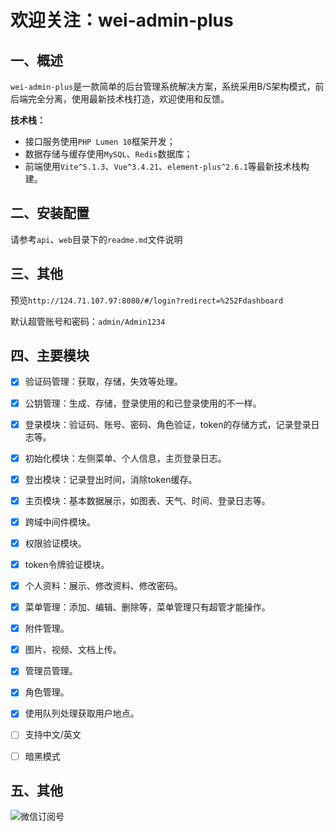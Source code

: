 # 欢迎关注：wei-admin-plus

## 一、概述

`wei-admin-plus`是一款简单的后台管理系统解决方案，系统采用B/S架构模式，前后端完全分离，使用最新技术栈打造，欢迎使用和反馈。

**技术栈：**

- 接口服务使用`PHP Lumen 10`框架开发；
- 数据存储与缓存使用`MySQL`、`Redis`数据库；
- 前端使用`Vite^5.1.3`、`Vue^3.4.21`、`element-plus^2.6.1`等最新技术栈构建。



## 二、安装配置

请参考`api`、`web`目录下的`readme.md`文件说明



## 三、其他

预览`http://124.71.107.97:8080/#/login?redirect=%252Fdashboard`

默认超管账号和密码：`admin/Admin1234`



## 四、主要模块

- [x] 验证码管理：获取，存储，失效等处理。
- [x] 公钥管理：生成、存储，登录使用的和已登录使用的不一样。
- [x] 登录模块：验证码、账号、密码、角色验证，token的存储方式，记录登录日志等。
- [x] 初始化模块：左侧菜单、个人信息，主页登录日志。
- [x] 登出模块：记录登出时间，消除token缓存。
- [x] 主页模块：基本数据展示，如图表、天气、时间、登录日志等。
- [x] 跨域中间件模块。
- [x] 权限验证模块。
- [x] token令牌验证模块。
- [x] 个人资料：展示、修改资料、修改密码。
- [x] 菜单管理：添加、编辑、删除等，菜单管理只有超管才能操作。
- [x] 附件管理。
- [x] 图片、视频、文档上传。
- [x] 管理员管理。
- [x] 角色管理。
- [x] 使用队列处理获取用户地点。
- [ ] 支持中文/英文
- [ ] 暗黑模式



## 五、其他

![微信订阅号](http://124.71.107.97/resources/images/wx_qrcode.png)
